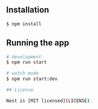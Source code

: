 
## Installation

```bash
$ npm install
```

## Running the app

```bash
# development
$ npm run start

# watch mode
$ npm run start:dev

## License

Nest is [MIT licensed](LICENSE).
